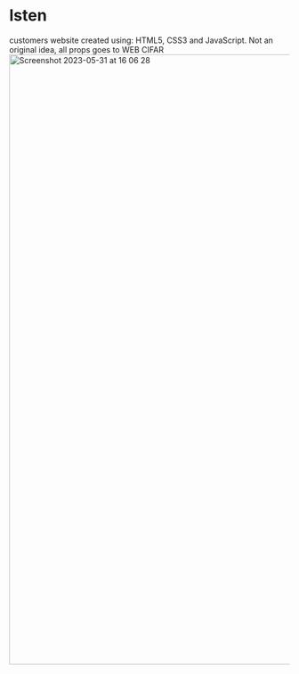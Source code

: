 # lsten
customers website created using:
HTML5, CSS3 and JavaScript. Not an original idea, all props goes to WEB CIFAR
<img width="1095" alt="Screenshot 2023-05-31 at 16 06 28" src="https://github.com/hypicks/lsten/assets/44602385/87660b09-5c26-4e0f-bd0e-d1ba376235c7">
